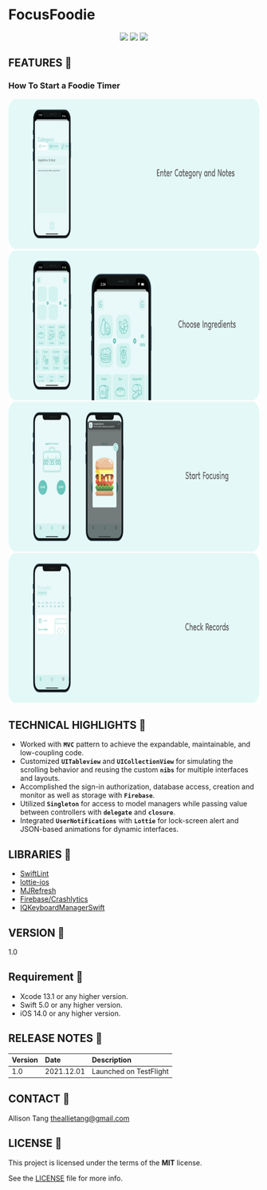 # FocusFoodie

<p align="center">
</p>


<p align="center">
<img src="https://img.shields.io/github/license/Naereen/StrapDown.js.svg"> 
<img src="https://img.shields.io/github/release/Naereen/StrapDown.js.svg"> 
<img src="https://cocoapod-badges.herokuapp.com/p/NSStringMask/badge.svg">
</p>

## FEATURES 🥪 
### How To Start a Foodie Timer

<img src="https://github.com/thisisalliet/FocusFoodie/blob/main/Screenshots/Enter%20Category%20and%20Notes.png" height = "300" >
<img src="https://github.com/thisisalliet/FocusFoodie/blob/main/Screenshots/Choose%20Ingredients.png" height = "300" >
<img src="https://github.com/thisisalliet/FocusFoodie/blob/main/Screenshots/Start%20Focusing.png" height = "300" >
<img src="https://github.com/thisisalliet/FocusFoodie/blob/main/Screenshots/Check%20Records.png" height = "300" >


## TECHNICAL HIGHLIGHTS 🥪
- Worked with **`MVC`** pattern to achieve the expandable, maintainable, and low-coupling code.
- Customized **`UITableview`** and **`UICollectionView`** for simulating the scrolling behavior and reusing the custom **`nibs`** for multiple interfaces and layouts.
- Accomplished the sign-in authorization, database access, creation and monitor as well as storage with **`Firebase`**.
- Utilized **`Singleton`** for access to model managers while passing value between controllers with **`delegate`** and **`closure`**.
- Integrated **`UserNotifications`** with **`Lottie`** for lock-screen alert and JSON-based animations for dynamic interfaces.


## LIBRARIES 🥪
- [SwiftLint](https://github.com/realm/SwiftLint)
- [lottie-ios](https://github.com/airbnb/lottie-ios)
- [MJRefresh](https://github.com/CoderMJLee/MJRefresh)
- [Firebase/Crashlytics](https://firebase.google.com/products/crashlytics?hl=en)
- [IQKeyboardManagerSwift](https://github.com/hackiftekhar/IQKeyboardManager)


## VERSION 🥪 
1.0


## Requirement 🥪 
- Xcode 13.1 or any higher version.
- Swift 5.0 or any higher version.
- iOS 14.0 or any higher version.


## RELEASE NOTES 🥪 
| Version | Date | Description                                                                                     |
| :-------| :----|:------------------------------------------------------------------------------------------------|
| 1.0 | 2021.12.01 | Launched on TestFlight |


## CONTACT 🥪 
Allison Tang
[theallietang@gmail.com](yehchihchen@gmail.com)


## LICENSE 🥪 
This project is licensed under the terms of the **MIT** license.

See the [LICENSE](https://github.com/thisisalliet/FocusFoodie/blob/main/LICENSE) file for more info.
